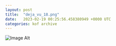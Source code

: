 ```yaml
---
layout:	post
title:	"deja_vu_18.png"
date:	2023-02-19 00:25:56.458380949 +0000 UTC
categories:	kof archive
---
```


![Image Alt](https://k0f.github.io/assets/deja_vu_18.png)